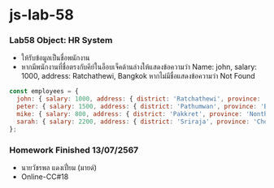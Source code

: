 # js-lab-58
### Lab58 Object: HR System
- ให้รับข้อมูลเป็นชื่อพนักงาน
- หากมีพนักงานที่ชื่อตรงกับคีย์ในอ็อบเจ็คด้านล่างให้แสดงข้อความว่า Name: john, salary: 1000, address: Ratchathewi, Bangkok หากไม่มีชื่อแสดงข้อความว่า Not Found

```JavaScript
const employees = {
  john: { salary: 1000, address: { district: 'Ratchathewi', province: 'Bangkok' } },
  peter: { salary: 1500, address: { district: 'Pathumwan', province: 'Bangkok' } },
  mike: { salary: 800, address: { district: 'Pakkret', province: 'Nonthaburi' } },
  sarah: { salary: 2200, address: { district: 'Sriraja', province: 'Chonburi' } }
};
```

### Homework Finished 13/07/2567
- นายวัชรพล แดงเปี่ยม (มายด์)
- Online-CC#18
